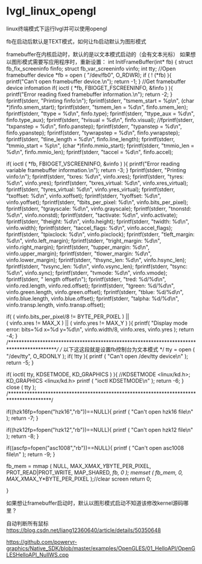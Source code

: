 # lvgl_linux_opengl
linux终端模式下运行lvgl并可以使用opengl



fb在启动后默认是TEXT模式，如何让fb启动默认为图形模式

framebuffer在内核启动时，默认的是以文本模式启动的（会有文本光标）
如果想以图形模式需要写应用程序时，重新设置：
int InitFrameBuffer(int* fb)
{
 struct fb_fix_screeninfo finfo;
 struct fb_var_screeninfo vinfo;
 int tty;
 //Open framebuffer device
 *fb = open ( "/dev/fb0", O_RDWR);
 if ( ! (*fb) ){
 printf("Can't open framebuffer device.\n");
 return -1;
 }
 //Get framebuffer device infomation
 if( ioctl ( *fb, FBIOGET_FSCREENINFO, &amp;finfo ) ){
 printf("Error reading fixed framebuffer information.\n");
 return -2;
 }
 fprintf(stderr, "Printing finfo:\n");
 fprintf(stderr, "tsmem_start = %p\n", (char *)finfo.smem_start);
 fprintf(stderr, "tsmem_len = %d\n", finfo.smem_len);
 fprintf(stderr, "ttype = %d\n", finfo.type);
 fprintf(stderr, "ttype_aux = %d\n", finfo.type_aux);
 fprintf(stderr, "tvisual = %d\n", finfo.visual);
 //fprintf(stderr, "txpanstep = %d\n", finfo.panstep);
 fprintf(stderr, "typanstep = %d\n", finfo.ypanstep);
 fprintf(stderr, "tywrapstep = %d\n", finfo.ywrapstep);
 fprintf(stderr, "tline_length = %d\n", finfo.line_length);
 fprintf(stderr, "tmmio_start = %p\n", (char *)finfo.mmio_start);
 fprintf(stderr, "tmmio_len = %d\n", finfo.mmio_len);
 fprintf(stderr, "taccel = %d\n", finfo.accel);

 if( ioctl ( *fb, FBIOGET_VSCREENINFO, &amp;vinfo ) ){
 printf("Error reading variable framebuffer information.\n");
 return -3;
 }
 fprintf(stderr, "Printing vinfo:\n");
 fprintf(stderr, "txres: %d\n", vinfo.xres);
 fprintf(stderr, "tyres: %d\n", vinfo.yres);
 fprintf(stderr, "txres_virtual: %d\n", vinfo.xres_virtual);
 fprintf(stderr, "tyres_virtual: %d\n", vinfo.yres_virtual);
 fprintf(stderr, "txoffset: %d\n", vinfo.xoffset);
 fprintf(stderr, "tyoffset: %d\n", vinfo.yoffset);
 fprintf(stderr, "tbits_per_pixel: %d\n", vinfo.bits_per_pixel);
 fprintf(stderr, "tgrayscale: %d\n", vinfo.grayscale);
 fprintf(stderr, "tnonstd: %d\n", vinfo.nonstd);
 fprintf(stderr, "tactivate: %d\n", vinfo.activate);
 fprintf(stderr, "theight: %d\n", vinfo.height);
 fprintf(stderr, "twidth: %d\n", vinfo.width);
 fprintf(stderr, "taccel_flags: %d\n", vinfo.accel_flags);
 fprintf(stderr, "tpixclock: %d\n", vinfo.pixclock);
 fprintf(stderr, "tleft_margin: %d\n", vinfo.left_margin);
 fprintf(stderr, "tright_margin: %d\n", vinfo.right_margin);
 fprintf(stderr, "tupper_margin: %d\n", vinfo.upper_margin);
 fprintf(stderr, "tlower_margin: %d\n", vinfo.lower_margin);
 fprintf(stderr, "thsync_len: %d\n", vinfo.hsync_len);
 fprintf(stderr, "tvsync_len: %d\n", vinfo.vsync_len);
 fprintf(stderr, "tsync: %d\n", vinfo.sync);
 fprintf(stderr, "tvmode: %d\n", vinfo.vmode);
 fprintf(stderr, " length offset\n");
 fprintf(stderr, "tred: %d/%d\n", vinfo.red.length, vinfo.red.offset);
 fprintf(stderr, "tgreen: %d/%d\n", vinfo.green.length, vinfo.green.offset);
 fprintf(stderr, "tblue: %d/%d\n", vinfo.blue.length, vinfo.blue.offset);
 fprintf(stderr, "talpha: %d/%d\n", vinfo.transp.length, vinfo.transp.offset);

 if( ( vinfo.bits_per_pixel/8 != BYTE_PER_PIXEL ) || <br> ( vinfo.xres != MAX_X ) || ( vinfo.yres != MAX_Y ) ){
 printf( "Display mode error: bits=%d x=%d y=%d\n", vinfo.width/8, vinfo.xres, vinfo.yres );
 return -4;
 }
 /*******************************************************************************************/
 /* 以下这这段就是设置fb控制台为文本模式 */
 tty = open ( "/dev/tty", O_RDONLY );
 if( !tty ){
 printf ( "Can't open /dev/tty device\n" );
 return -5;
 }

 if( ioctl( tty, KDSETMODE, KD_GRAPHICS ) ){ //KDSETMODE &lt;linux/kd.h&gt;; KD_GRAPHICS &lt;linux/kd.h&gt;
 printf ( "ioctl KDSETMODE\n" );
 return -6;
 }
 close ( tty );
 /****************************************************************************************/

 if((hzk16fp=fopen("hzk16","rb"))==NULL){
 printf ( "Can't open hzk16 file\n" );
 return -7;
 }

 if((hzk12fp=fopen("hzk12","rb"))==NULL){
 printf ( "Can't open hzk12 file\n" );
 return -8;
 }

 if((ascfp=fopen("asc1008","rb"))==NULL){
 printf ( "Can't open asc1008 file\n" );
 return -9;
 }

 fb_mem = mmap ( NULL, MAX_X*MAX_Y*BYTE_PER_PIXEL, PROT_READ|PROT_WRITE, MAP_SHARED, *fb, 0 );
 memset ( fb_mem, 0, MAX_X*MAX_Y*BYTE_PER_PIXEL );//clear screen
 return 0;

}

如果想让framebuffer启动时，默认以图形模式启动不知道该修改kernel源码哪里？


自动判断所有鼠标 
https://blog.csdn.net/liang12360640/article/details/50350648

https://github.com/powervr-graphics/Native_SDK/blob/master/examples/OpenGLES/01_HelloAPI/OpenGLESHelloAPI_NullWS.cpp

